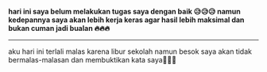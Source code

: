 <strong> hari ini saya belum melakukan tugas saya dengan baik 😥😥😥 namun kedepannya saya akan lebih kerja keras agar hasil lebih maksimal dan bukan cuman jadi bualan 🔥🔥🔥 </strong>

<hr>

aku hari ini terlali malas karena libur sekolah namun besok saya akan tidak bermalas-malasan dan membuktikan kata saya💪💪💪